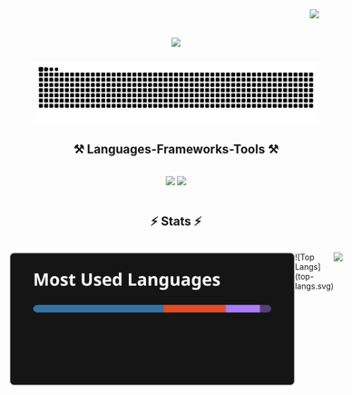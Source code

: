  
<img align="right" src="https://visitor-badge.laobi.icu/badge?page_id=Daniel97er.Daniel97er" />

<h1 align="center">
    <img src="https://readme-typing-svg.herokuapp.com/?font=Righteous&size=35&center=true&vCenter=true&width=500&height=70&duration=4000&lines=Hi+There!+👋;+I'm+Daniel!;" />
</h1>

![Snake animation](https://raw.githubusercontent.com/Daniel97er/Daniel97er/output/github-contribution-grid-snake-dark.svg)

<h2 align="center">⚒️ Languages-Frameworks-Tools ⚒️</h2>
<br>
<div align="center">
    <img src="https://skillicons.dev/icons?i=react,bootstrap,html,css,vscode,github,git" />
    <img src="https://skillicons.dev/icons?i=nodejs,python,javascript,c,java,mysql,flask,django" /><br>
</div>
<br>

<h2 align="center">⚡ Stats ⚡</h2>
<br>

<div  style="display: flex; justify-content: center;">
 <img src="top-langs.svg" alt="Top Langs"/>
  ![Top Langs](top-langs.svg)
  <!--<img src="https://github-readme-stats.vercel.app/api/top-langs/?username=Daniel97er&layout=compact&theme=dark&langs_count=6" style="height: 195px;"/> -->
  <img src="https://github-readme-streak-stats.herokuapp.com/?user=Daniel97er&theme=dark" style="height: 195px;"/>
</div>
